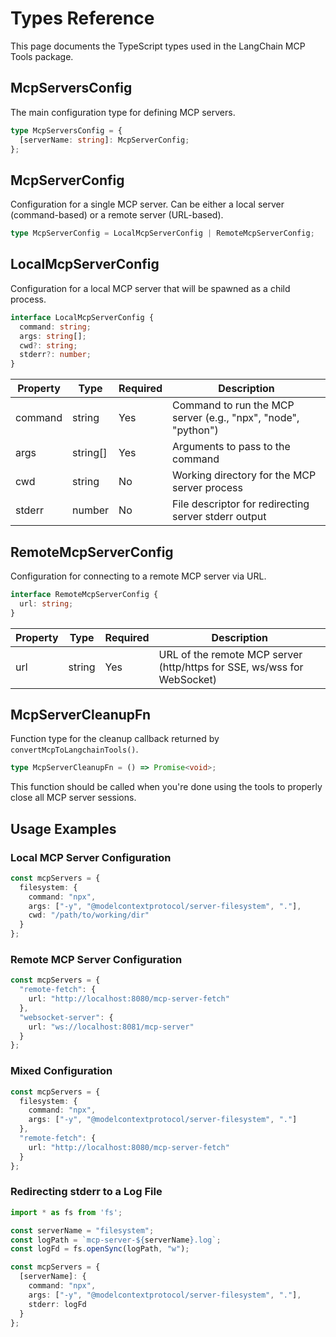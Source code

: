# Types Reference

This page documents the TypeScript types used in the LangChain MCP Tools package.

## McpServersConfig

The main configuration type for defining MCP servers.

```typescript
type McpServersConfig = {
  [serverName: string]: McpServerConfig;
};
```

## McpServerConfig

Configuration for a single MCP server. Can be either a local server (command-based) or a remote server (URL-based).

```typescript
type McpServerConfig = LocalMcpServerConfig | RemoteMcpServerConfig;
```

## LocalMcpServerConfig

Configuration for a local MCP server that will be spawned as a child process.

```typescript
interface LocalMcpServerConfig {
  command: string;
  args: string[];
  cwd?: string;
  stderr?: number;
}
```

<table class="parameter-table">
  <thead>
    <tr>
      <th>Property</th>
      <th>Type</th>
      <th>Required</th>
      <th>Description</th>
    </tr>
  </thead>
  <tbody>
    <tr>
      <td>command</td>
      <td>string</td>
      <td>Yes</td>
      <td>Command to run the MCP server (e.g., "npx", "node", "python")</td>
    </tr>
    <tr>
      <td>args</td>
      <td>string[]</td>
      <td>Yes</td>
      <td>Arguments to pass to the command</td>
    </tr>
    <tr>
      <td>cwd</td>
      <td>string</td>
      <td>No</td>
      <td>Working directory for the MCP server process</td>
    </tr>
    <tr>
      <td>stderr</td>
      <td>number</td>
      <td>No</td>
      <td>File descriptor for redirecting server stderr output</td>
    </tr>
  </tbody>
</table>

## RemoteMcpServerConfig

Configuration for connecting to a remote MCP server via URL.

```typescript
interface RemoteMcpServerConfig {
  url: string;
}
```

<table class="parameter-table">
  <thead>
    <tr>
      <th>Property</th>
      <th>Type</th>
      <th>Required</th>
      <th>Description</th>
    </tr>
  </thead>
  <tbody>
    <tr>
      <td>url</td>
      <td>string</td>
      <td>Yes</td>
      <td>URL of the remote MCP server (http/https for SSE, ws/wss for WebSocket)</td>
    </tr>
  </tbody>
</table>

## McpServerCleanupFn

Function type for the cleanup callback returned by `convertMcpToLangchainTools()`.

```typescript
type McpServerCleanupFn = () => Promise<void>;
```

This function should be called when you're done using the tools to properly close all MCP server sessions.

## Usage Examples

### Local MCP Server Configuration

```typescript
const mcpServers = {
  filesystem: {
    command: "npx",
    args: ["-y", "@modelcontextprotocol/server-filesystem", "."],
    cwd: "/path/to/working/dir"
  }
};
```

### Remote MCP Server Configuration

```typescript
const mcpServers = {
  "remote-fetch": {
    url: "http://localhost:8080/mcp-server-fetch"
  },
  "websocket-server": {
    url: "ws://localhost:8081/mcp-server"
  }
};
```

### Mixed Configuration

```typescript
const mcpServers = {
  filesystem: {
    command: "npx",
    args: ["-y", "@modelcontextprotocol/server-filesystem", "."]
  },
  "remote-fetch": {
    url: "http://localhost:8080/mcp-server-fetch"
  }
};
```

### Redirecting stderr to a Log File

```typescript
import * as fs from 'fs';

const serverName = "filesystem";
const logPath = `mcp-server-${serverName}.log`;
const logFd = fs.openSync(logPath, "w");

const mcpServers = {
  [serverName]: {
    command: "npx",
    args: ["-y", "@modelcontextprotocol/server-filesystem", "."],
    stderr: logFd
  }
};
```
